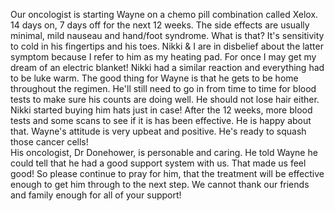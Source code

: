Our oncologist is starting Wayne on a chemo pill combination called Xelox. 14 days on, 7 days off for the next 12 weeks.  The side effects are usually minimal, mild nauseau and hand/foot syndrome.  What is that?  It's sensitivity to cold in his fingertips and his toes.  Nikki & I are in disbelief about the latter symptom because I refer to him as my heating pad.  For once I may get my dream of an electric blanket!  Nikki had a similar reaction and everything had to be luke warm.  The good thing for Wayne is
that he gets to be home throughout the regimen.  He'll still need to go in from time to time for blood tests to make sure his counts are doing well.  He should not lose hair either.  Nikki started buying him hats just in case!
After the 12 weeks, more blood tests and some scans to see if it is has been effective.  He is happy about that.  Wayne's attitude is very upbeat and positive.  He's ready to squash those cancer cells!  
His oncologist, Dr Donehower, is personable and caring.  He told Wayne he could tell that he had a good support system with us. That made us feel good!  So please continue to pray for him, that the treatment will be effective enough to get him through to the next step.  We cannot thank our friends and family enough for all of your support! 